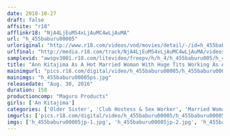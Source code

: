 ```yaml
---
date: 2018-10-27
draft: false
affsite: "r18"
afflinkr18: "NjA4LjEuMS4xLjAuMC4wLjAuMA"
url: "h_455baburu00005"
urloriginal: "http://www.r18.com/videos/vod/movies/detail/-/id=h_455baburu00005"
urlfinal: "http://media.r18.com/track/NjA4LjEuMS4xLjAuMC4wLjAuMA/videos/vod/movies/detail/-/id=h_455baburu00005"
samplevid: "awspv3001.r18.com/litevideo/freepv/h/h_4/h_455baburu005/h_455baburu005_dmb_w.mp4"
title: "Ann Kitajima As A Hot Married Woman With Huge Tits Working As A Sex Club Girl"
mainimgurl: "pics.r18.com/digital/video/h_455baburu00005/h_455baburu00005ps.jpg"
mainimgs: "h_455baburu00005ps.jpg"
releasedate: "Aug. 30, 2016"
duration: 158
productioncomp: "Maguro Products"
girls: ['An Kitajima']
categories: ['Older Sister', 'Club Hostess & Sex Worker', 'Married Woman', 'Big Tits', 'Chubby', 'Featured Actress', 'Hi-Def']
imgurls: ['pics.r18.com/digital/video/h_455baburu00005/h_455baburu00005jp-1.jpg', 'pics.r18.com/digital/video/h_455baburu00005/h_455baburu00005jp-2.jpg', 'pics.r18.com/digital/video/h_455baburu00005/h_455baburu00005jp-3.jpg', 'pics.r18.com/digital/video/h_455baburu00005/h_455baburu00005jp-4.jpg', 'pics.r18.com/digital/video/h_455baburu00005/h_455baburu00005jp-5.jpg', 'pics.r18.com/digital/video/h_455baburu00005/h_455baburu00005jp-6.jpg', 'pics.r18.com/digital/video/h_455baburu00005/h_455baburu00005jp-7.jpg', 'pics.r18.com/digital/video/h_455baburu00005/h_455baburu00005jp-8.jpg', 'pics.r18.com/digital/video/h_455baburu00005/h_455baburu00005jp-9.jpg', 'pics.r18.com/digital/video/h_455baburu00005/h_455baburu00005jp-10.jpg', 'pics.r18.com/digital/video/h_455baburu00005/h_455baburu00005jp-11.jpg', 'pics.r18.com/digital/video/h_455baburu00005/h_455baburu00005jp-12.jpg', 'pics.r18.com/digital/video/h_455baburu00005/h_455baburu00005jp-13.jpg', 'pics.r18.com/digital/video/h_455baburu00005/h_455baburu00005jp-14.jpg', 'pics.r18.com/digital/video/h_455baburu00005/h_455baburu00005jp-15.jpg', 'pics.r18.com/digital/video/h_455baburu00005/h_455baburu00005jp-16.jpg', 'pics.r18.com/digital/video/h_455baburu00005/h_455baburu00005jp-17.jpg', 'pics.r18.com/digital/video/h_455baburu00005/h_455baburu00005jp-18.jpg', 'pics.r18.com/digital/video/h_455baburu00005/h_455baburu00005jp-19.jpg', 'pics.r18.com/digital/video/h_455baburu00005/h_455baburu00005jp-20.jpg']
imgs: ['h_455baburu00005jp-1.jpg', 'h_455baburu00005jp-2.jpg', 'h_455baburu00005jp-3.jpg', 'h_455baburu00005jp-4.jpg', 'h_455baburu00005jp-5.jpg', 'h_455baburu00005jp-6.jpg', 'h_455baburu00005jp-7.jpg', 'h_455baburu00005jp-8.jpg', 'h_455baburu00005jp-9.jpg', 'h_455baburu00005jp-10.jpg', 'h_455baburu00005jp-11.jpg', 'h_455baburu00005jp-12.jpg', 'h_455baburu00005jp-13.jpg', 'h_455baburu00005jp-14.jpg', 'h_455baburu00005jp-15.jpg', 'h_455baburu00005jp-16.jpg', 'h_455baburu00005jp-17.jpg', 'h_455baburu00005jp-18.jpg', 'h_455baburu00005jp-19.jpg', 'h_455baburu00005jp-20.jpg']
---
```

